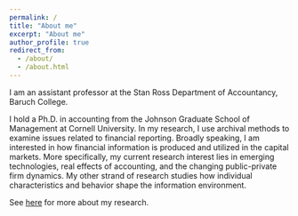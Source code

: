 ```yaml
---
permalink: /
title: "About me"
excerpt: "About me"
author_profile: true
redirect_from:
  - /about/
  - /about.html
---
```


I am an assistant professor at the Stan Ross Department of Accountancy, Baruch College. 

I hold a Ph.D. in accounting from the Johnson Graduate School of Management at Cornell University. In my research, I use archival methods to examine issues related to financial reporting. Broadly speaking, I am interested in how financial information is produced and utilized in the capital markets. More specifically, my current research interest lies in emerging technologies, real effects of accounting, and the changing public-private firm dynamics. My other strand of research studies how individual characteristics and behavior shape the information environment. 

See [here](/Research/) for more about my research.

